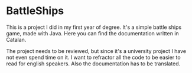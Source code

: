 # BattleShips

This is a project I did in my first year of degree. 
It's a simple battle ships game, made with Java. Here you can find the documentation written in Catalan. 

The project needs to be reviewed, but since it's a university project I have not even spend time on it. I want to refractor all the code to be easier to read for english speakers. Also the documentation has to be translated. 
